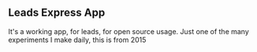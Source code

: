 ## Leads Express App

It's a working app, for leads, for open source usage. Just one of the many experiments I make daily, this is from 2015
